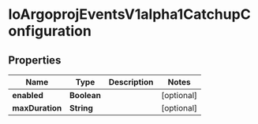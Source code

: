 
# IoArgoprojEventsV1alpha1CatchupConfiguration

## Properties
Name | Type | Description | Notes
------------ | ------------- | ------------- | -------------
**enabled** | **Boolean** |  |  [optional]
**maxDuration** | **String** |  |  [optional]



